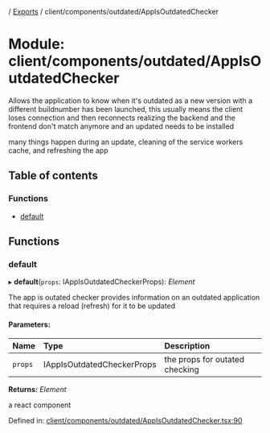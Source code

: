 [](../README.md) / [Exports](../modules.md) / client/components/outdated/AppIsOutdatedChecker

# Module: client/components/outdated/AppIsOutdatedChecker

Allows the application to know when it's outdated as a new version
with a different buildnumber has been launched, this usually means
the client loses connection and then reconnects realizing
the backend and the frontend don't match anymore and an updated
needs to be installed

many things happen during an update, cleaning of the service workers cache,
and refreshing the app

## Table of contents

### Functions

- [default](client_components_outdated_appisoutdatedchecker.md#default)

## Functions

### default

▸ **default**(`props`: IAppIsOutdatedCheckerProps): *Element*

The app is outated checker provides information on an outdated application that requires
a reload (refresh) for it to be updated

#### Parameters:

Name | Type | Description |
:------ | :------ | :------ |
`props` | IAppIsOutdatedCheckerProps | the props for outated checking   |

**Returns:** *Element*

a react component

Defined in: [client/components/outdated/AppIsOutdatedChecker.tsx:90](https://github.com/onzag/itemize/blob/3efa2a4a/client/components/outdated/AppIsOutdatedChecker.tsx#L90)
